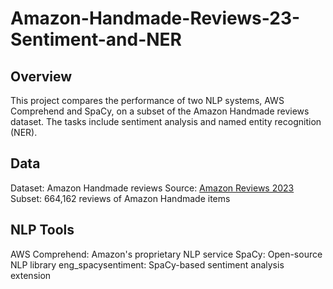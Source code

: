 # Amazon-Handmade-Reviews-23-Sentiment-and-NER
## Overview
This project compares the performance of two NLP systems, AWS Comprehend and SpaCy, on a subset of the Amazon Handmade reviews dataset. The tasks include sentiment analysis and named entity recognition (NER).

## Data
Dataset: Amazon Handmade reviews 
Source: [Amazon Reviews 2023](https://amazon-reviews-2023.github.io/)
Subset: 664,162 reviews of Amazon Handmade items

## NLP Tools
AWS Comprehend: Amazon's proprietary NLP service
SpaCy: Open-source NLP library
eng_spacysentiment: SpaCy-based sentiment analysis extension 
